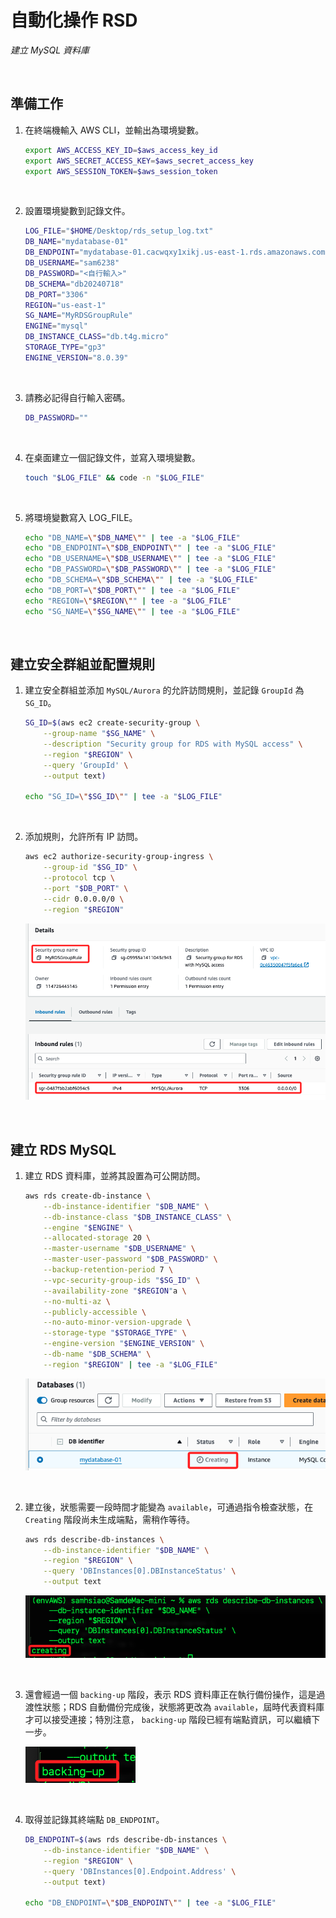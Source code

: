 # 自動化操作 RSD

_建立 MySQL 資料庫_

<br>

## 準備工作

1. 在終端機輸入 AWS CLI，並輸出為環境變數。

    ```bash
    export AWS_ACCESS_KEY_ID=$aws_access_key_id
    export AWS_SECRET_ACCESS_KEY=$aws_secret_access_key
    export AWS_SESSION_TOKEN=$aws_session_token
    ```

<br>

2. 設置環境變數到記錄文件。

    ```bash
    LOG_FILE="$HOME/Desktop/rds_setup_log.txt"
    DB_NAME="mydatabase-01"
    DB_ENDPOINT="mydatabase-01.cacwqxy1xikj.us-east-1.rds.amazonaws.com"
    DB_USERNAME="sam6238"
    DB_PASSWORD="<自行輸入>"
    DB_SCHEMA="db20240718"
    DB_PORT="3306"
    REGION="us-east-1"
    SG_NAME="MyRDSGroupRule"
    ENGINE="mysql"
    DB_INSTANCE_CLASS="db.t4g.micro"
    STORAGE_TYPE="gp3"
    ENGINE_VERSION="8.0.39"
    ```

<br>

3. 請務必記得自行輸入密碼。

    ```bash
    DB_PASSWORD=""
    ```

<br>


4. 在桌面建立一個記錄文件，並寫入環境變數。

    ```bash
    touch "$LOG_FILE" && code -n "$LOG_FILE"
    ```

<br>

5. 將環境變數寫入 LOG_FILE。

    ```bash
    echo "DB_NAME=\"$DB_NAME\"" | tee -a "$LOG_FILE"
    echo "DB_ENDPOINT=\"$DB_ENDPOINT\"" | tee -a "$LOG_FILE"
    echo "DB_USERNAME=\"$DB_USERNAME\"" | tee -a "$LOG_FILE"
    echo "DB_PASSWORD=\"$DB_PASSWORD\"" | tee -a "$LOG_FILE"
    echo "DB_SCHEMA=\"$DB_SCHEMA\"" | tee -a "$LOG_FILE"
    echo "DB_PORT=\"$DB_PORT\"" | tee -a "$LOG_FILE"
    echo "REGION=\"$REGION\"" | tee -a "$LOG_FILE"
    echo "SG_NAME=\"$SG_NAME\"" | tee -a "$LOG_FILE"
    ```

<br>

## 建立安全群組並配置規則

1. 建立安全群組並添加 `MySQL/Aurora` 的允許訪問規則，並記錄 `GroupId` 為 `SG_ID`。

    ```bash
    SG_ID=$(aws ec2 create-security-group \
        --group-name "$SG_NAME" \
        --description "Security group for RDS with MySQL access" \
        --region "$REGION" \
        --query 'GroupId' \
        --output text)

    echo "SG_ID=\"$SG_ID\"" | tee -a "$LOG_FILE"
    ```

<br>

2. 添加規則，允許所有 IP 訪問。

    ```bash
    aws ec2 authorize-security-group-ingress \
        --group-id "$SG_ID" \
        --protocol tcp \
        --port "$DB_PORT" \
        --cidr 0.0.0.0/0 \
        --region "$REGION"
    ```

    ![](images/img_56.png)

<br>

## 建立 RDS MySQL

1. 建立 RDS 資料庫，並將其設置為可公開訪問。

    ```bash
    aws rds create-db-instance \
        --db-instance-identifier "$DB_NAME" \
        --db-instance-class "$DB_INSTANCE_CLASS" \
        --engine "$ENGINE" \
        --allocated-storage 20 \
        --master-username "$DB_USERNAME" \
        --master-user-password "$DB_PASSWORD" \
        --backup-retention-period 7 \
        --vpc-security-group-ids "$SG_ID" \
        --availability-zone "$REGION"a \
        --no-multi-az \
        --publicly-accessible \
        --no-auto-minor-version-upgrade \
        --storage-type "$STORAGE_TYPE" \
        --engine-version "$ENGINE_VERSION" \
        --db-name "$DB_SCHEMA" \
        --region "$REGION" | tee -a "$LOG_FILE"
    ```

    ![](images/img_57.png)

<br>

2. 建立後，狀態需要一段時間才能變為 `available`，可通過指令檢查狀態，在 `Creating` 階段尚未生成端點，需稍作等待。

    ```bash
    aws rds describe-db-instances \
        --db-instance-identifier "$DB_NAME" \
        --region "$REGION" \
        --query 'DBInstances[0].DBInstanceStatus' \
        --output text
    ```

    ![](images/img_58.png)

<br>

3. 還會經過一個 `backing-up` 階段，表示 RDS 資料庫正在執行備份操作，這是過渡性狀態；RDS 自動備份完成後，狀態將更改為 `available`，屆時代表資料庫才可以接受連接；特別注意， `backing-up` 階段已經有端點資訊，可以繼續下一步。

    ![](images/img_59.png)

<br>

4. 取得並記錄其終端點 `DB_ENDPOINT`。

    ```bash
    DB_ENDPOINT=$(aws rds describe-db-instances \
        --db-instance-identifier "$DB_NAME" \
        --region "$REGION" \
        --query 'DBInstances[0].Endpoint.Address' \
        --output text)

    echo "DB_ENDPOINT=\"$DB_ENDPOINT\"" | tee -a "$LOG_FILE"
    ```

<br>

